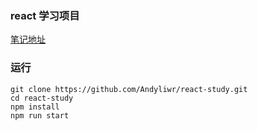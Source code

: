 ### react 学习项目

[笔记地址](http://andyliwr.github.io/pages/react/)

### 运行

```
git clone https://github.com/Andyliwr/react-study.git
cd react-study
npm install
npm run start
```
